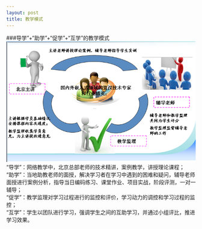 ```yaml
---
layout: post
title: 教学模式
---
```

###导学”+“助学”+“促学”+“互学”的教学模式
<img src="./5.png">
“导学”：网络教学中，北京总部老师的技术精讲，案例教学，讲授理论课程；<br>
“助学”：当地助教老师的面授，解决学习者在学习中遇到的困难和疑问，辅导老师面授进行案例分析，指导当日编码练习、课堂作业、项目实战，阶段评测，一对一辅导；<br>
“促学”：教学监理对学习过程进行的监控和评价，学习动力的调控和学习过程的监控；<br>
“互学”：学生以团队进行学习，强调学生之间的互助学习，并通过小组评比，推进学习效果。 <br>
